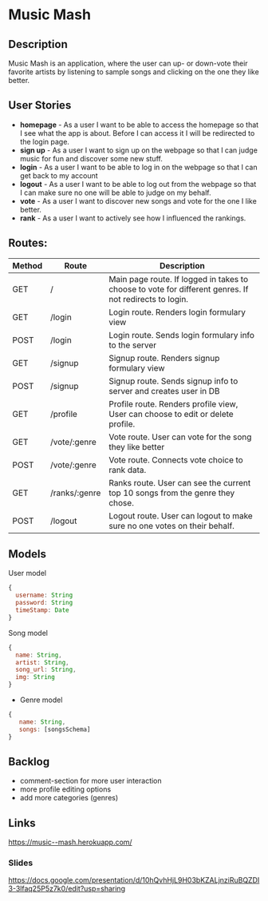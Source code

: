 # Music Mash

## Description
Music Mash is an application, where the user can up- or down-vote their favorite artists by listening to sample songs and clicking on the one they like better. 

## User Stories

- **homepage** - As a user I want to be able to access the homepage so that I see what the app is about. Before I can access it I will be redirected to the login page.
- **sign up** - As a user I want to sign up on the webpage so that I can judge music for fun and discover some new stuff.
- **login** - As a user I want to be able to log in on the webpage so that I can get back to my account
- **logout** - As a user I want to be able to log out from the webpage so that I can make sure no one will be able to judge on my behalf.
- **vote** - As a user I want to discover new songs and vote for the one I like better.
- **rank** - As a user I want to actively see how I influenced the rankings.
## Routes:

| Method | Route | Description|
|------|-------|------------|
| GET  | /     | Main page route. If logged in takes to choose to vote for different genres. If not redirects to login.
| GET  | /login | Login route. Renders login formulary view
| POST | /login | Login route. Sends login formulary info to the server
| GET | /signup | Signup route. Renders signup formulary view
| POST | /signup | Signup route. Sends signup info to server and creates user in DB
| GET | /profile | Profile route. Renders profile view, User can choose to edit or delete profile.
| GET | /vote/:genre | Vote route. User can vote for the song they like better
| POST | /vote/:genre | Vote route. Connects vote choice to rank data.
| GET | /ranks/:genre | Ranks route. User can see the current top 10 songs from the genre they chose.
| POST | /logout | Logout route. User can logout to make sure no one votes on their behalf.
## Models

User model

```javascript
{
  username: String
  password: String
  timeStamp: Date
}

```

Song model

```javascript
{
  name: String,
  artist: String,
  song_url: String,
  img: String
}
```

* Genre model
```javascript
{
   name: String,
   songs: [songsSchema]
}
```


## Backlog
- comment-section for more user interaction
- more profile editing options
- add more categories (genres)

## Links
https://music--mash.herokuapp.com/


### Slides

https://docs.google.com/presentation/d/10hQvhHjL9H03bKZALjnziRuBQZDI3-3lfaq25P5z7k0/edit?usp=sharing
